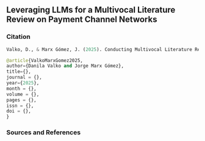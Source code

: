 ## Leveraging LLMs for a Multivocal Literature Review on Payment Channel Networks



### Citation

```python
Valko, D., & Marx Gómez, J. (2025). Conducting Multivocal Literature Review with LLMs
```

```python
@article{ValkoMarxGomez2025,
author={Danila Valko and Jorge Marx Gómez},
title={},
journal = {},
year={2025},
month = {},
volume = {},
pages = {},
issn = {},
doi = {},
}
```


### Sources and References




